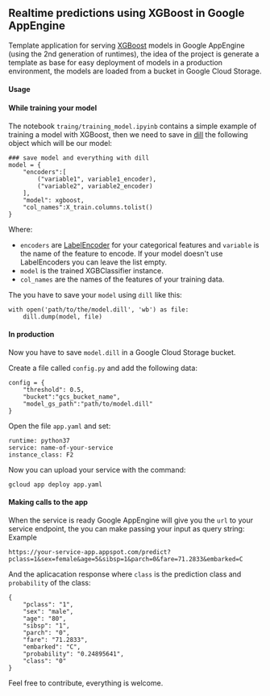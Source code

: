 ## Realtime predictions using XGBoost in Google AppEngine

Template application for serving [XGBoost](https://xgboost.readthedocs.io/en/latest/) models in Google AppEngine (using the 2nd generation of runtimes), the idea of the project is generate a template as base for easy deployment of models in a production environment, the models are loaded from a bucket in Google Cloud Storage.

#### Usage 

#### While training your model

The notebook `traing/training_model.ipyinb` contains a simple example of training a model with XGBoost, then we need to save in [dill](https://pypi.org/project/dill/) the following object which will be our model:
```
### save model and everything with dill
model = {
    "encoders":[
        ("variable1", variable1_encoder),
        ("variable2", variable2_encoder)
    ],
    "model": xgboost,
    "col_names":X_train.columns.tolist()
}
``` 
Where:
+ `encoders` are [LabelEncoder](http://scikit-learn.org/stable/modules/generated/sklearn.preprocessing.LabelEncoder.html) for your categorical features and `variable` is the name of the feature to encode. If your model doesn't use LabelEncoders you can leave the list empty.
+ `model` is the trained XGBClassifier instance.
+ `col_names` are the names of the features of your training data.

The you have to save your `model` using `dill` like this:
```
with open('path/to/the/model.dill', 'wb') as file:
    dill.dump(model, file)
```

#### In production

Now you have to save `model.dill` in a Google Cloud Storage bucket.

Create a file called `config.py` and add the following data:
```
config = {
    "threshold": 0.5,
    "bucket":"gcs_bucket_name",
    "model_gs_path":"path/to/model.dill"
}
```
Open the file `app.yaml` and set:
```
runtime: python37
service: name-of-your-service
instance_class: F2
```
Now you can upload your service with the command:
```
gcloud app deploy app.yaml
```

#### Making calls to the app

When the service is ready Google AppEngine will give you the `url` to your service endpoint, the you can make passing your input as query string:
Example
```
https://your-service-app.appspot.com/predict?pclass=1&sex=female&age=5&sibsp=1&parch=0&fare=71.2833&embarked=C
```
And the aplicacation response where `class` is the prediction class and `probability` of the class:
```
{
    "pclass": "1",
    "sex": "male",
    "age": "80",
    "sibsp": "1",
    "parch": "0",
    "fare": "71.2833",
    "embarked": "C",
    "probability": "0.24895641",
    "class": "0"
}
```

Feel free to contribute, everything is welcome.